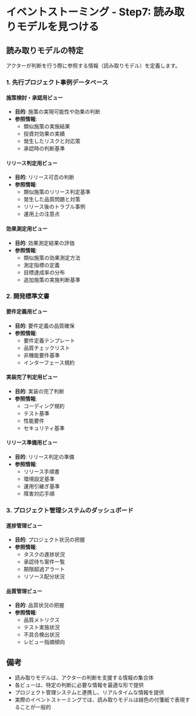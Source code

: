 # イベントストーミング - Step7: 読み取りモデルを見つける

## 読み取りモデルの特定
アクターが判断を行う際に参照する情報（読み取りモデル）を定義します。

### 1. 先行プロジェクト事例データベース

#### 施策検討・承認用ビュー
- **目的**: 施策の実現可能性や効果の判断
- **参照情報**:
  - 類似施策の実施結果
  - 投資対効果の実績
  - 発生したリスクと対応策
  - 承認時の判断基準

#### リリース判定用ビュー
- **目的**: リリース可否の判断
- **参照情報**:
  - 類似施策のリリース判定基準
  - 発生した品質問題と対策
  - リリース後のトラブル事例
  - 運用上の注意点

#### 効果測定用ビュー
- **目的**: 効果測定結果の評価
- **参照情報**:
  - 類似施策の効果測定方法
  - 測定指標の定義
  - 目標達成率の分布
  - 追加施策の実施判断基準

### 2. 開発標準文書

#### 要件定義用ビュー
- **目的**: 要件定義の品質確保
- **参照情報**:
  - 要件定義テンプレート
  - 品質チェックリスト
  - 非機能要件基準
  - インターフェース規約

#### 実装完了判定用ビュー
- **目的**: 実装の完了判断
- **参照情報**:
  - コーディング規約
  - テスト基準
  - 性能要件
  - セキュリティ基準

#### リリース準備用ビュー
- **目的**: リリース判定の準備
- **参照情報**:
  - リリース手順書
  - 環境設定基準
  - 運用引継ぎ基準
  - 障害対応手順

### 3. プロジェクト管理システムのダッシュボード

#### 進捗管理ビュー
- **目的**: プロジェクト状況の把握
- **参照情報**:
  - タスクの進捗状況
  - 承認待ち案件一覧
  - 期限超過アラート
  - リソース配分状況

#### 品質管理ビュー
- **目的**: 品質状況の把握
- **参照情報**:
  - 品質メトリクス
  - テスト実施状況
  - 不具合検出状況
  - レビュー指摘傾向

## 備考
- 読み取りモデルは、アクターの判断を支援する情報の集合体
- 各ビューは、特定の判断に必要な情報を最適な形で提供
- プロジェクト管理システムと連携し、リアルタイムな情報を提供
- 実際のイベントストーミングでは、読み取りモデルは緑色の付箋紙で表現することが一般的
